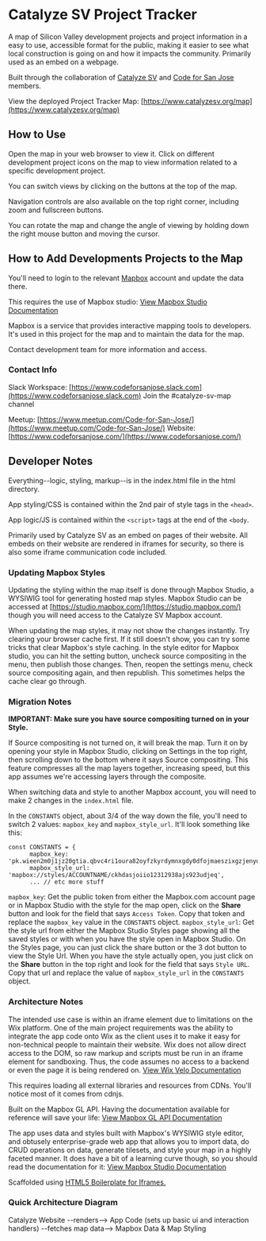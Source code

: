 # Catalyze SV Project Tracker

A map of Silicon Valley development projects and project information in a easy to use, accessible format for the public, making it easier to see what local construction is going on and how it impacts the community. Primarily used as an embed on a webpage.

Built through the collaboration of [Catalyze SV](https://www.catalyzesv.org/) and [Code for San Jose](https://www.codeforsanjose.com/) members.

View the deployed Project Tracker Map: [https://www.catalyzesv.org/map](https://www.catalyzesv.org/map)

## How to Use

Open the map in your web browser to view it. Click on different development project icons on the map to view information related to a specific development project.

You can switch views by clicking on the buttons at the top of the map.

Navigation controls are also available on the top right corner, including zoom and fullscreen buttons.

You can rotate the map and change the angle of viewing by holding down the right mouse button and moving the cursor.

## How to Add Developments Projects to the Map

You'll need to login to the relevant [Mapbox](https://www.mapbox.com) account and update the data there.

This requires the use of Mapbox studio: [View Mapbox Studio Documentation](https://docs.mapbox.com/studio-manual/overview/)

Mapbox is a service that provides interactive mapping tools to developers. It's used in this project for the map and to maintain the data for the map.

Contact development team for more information and access.

### Contact Info

Slack Workspace: [https://www.codeforsanjose.slack.com](https://www.codeforsanjose.slack.com)
Join the #catalyze-sv-map channel

Meetup: [https://www.meetup.com/Code-for-San-Jose/](https://www.meetup.com/Code-for-San-Jose/)
Website: [https://www.codeforsanjose.com/](https://www.codeforsanjose.com/)

## Developer Notes

Everything--logic, styling, markup--is in the index.html file in the html directory.

App styling/CSS is contained within the 2nd pair of style tags in the `<head>`.

App logic/JS is contained within the `<script>` tags at the end of the `<body`.

Primarily used by Catalyze SV as an embed on pages of their website. All embeds on their website are rendered in iframes for security, so there is also some iframe communication code included.

### Updating Mapbox Styles

Updating the styling within the map itself is done through Mapbox Studio, a WYSIWIG tool for generating hosted map styles. Mapbox Studio can be accessed at [https://studio.mapbox.com/](https://studio.mapbox.com/) though you will need access to the Catalyze SV Mapbox account.

When updating the map styles, it may not show the changes instantly. Try clearing your browser cache first. If it still doesn't show, you can try some tricks that clear Mapbox's style caching. In the style editor for Mapbox studio, you can hit the setting button, uncheck source compositing in the menu, then publish those changes. Then, reopen the settings menu, check source compositing again, and then republish. This sometimes helps the cache clear go through.

### Migration Notes

**IMPORTANT: Make sure you have source compositing turned on in your Style.**

If Source compositing is not turned on, it will break the map. Turn it on by opening your style in Mapbox Studio, clicking on Settings in the top right, then scrolling down to the bottom where it says Source compositing. This feature compresses all the map layers together, increasing speed, but this app assumes we're accessing layers through the composite.

When switching data and style to another Mapbox account, you will need to make 2 changes in the `index.html` file.

In the `CONSTANTS` object, about 3/4 of the way down the file, you'll need to switch 2 values: `mapbox_key` and `mapbox_style_url`. It'll look something like this:

```
const CONSTANTS = {
      mapbox_key: 'pk.wieen2m0j1jz20gtia.qbvc4ri1oura82oyfzkyrdymnxgdy0dfojmaeszixgzjenyoymt5wm2iig6iejgn2eb2ixd',
      mapbox_style_url: 'mapbox://styles/ACCOUNTNAME/ckhdasjoiio12312938ajs923udjeq',
      ... // etc more stuff
```

`mapbox_key`: Get the public token from either the Mapbox.com account page or in Mapbox Studio with the style for the map open, click on the **Share** button and look for the field that says `Access Token`. Copy that token and replace the `mapbox_key` value in the `CONSTANTS` object.
`mapbox_style_url`: Get the style url from either the Mapbox Studio Styles page showing all the saved styles or with when you have the style open in Mapbox Studio. On the Styles page, you can just click the share button or the 3 dot button to view the Style Url. When you have the style actually open, you just click on the **Share** button in the top right and look for the field that says `Style URL`. Copy that url and replace the value of `mapbox_style_url` in the `CONSTANTS` object.

### Architecture Notes

The intended use case is within an iframe element due to limitations on the Wix platform. One of the main project requirements was the ability to integrate the app code onto Wix as the client uses it to make it easy for non-technical people to maintain their website. Wix does not allow direct access to the DOM, so raw markup and scripts must be run in an iframe element for sandboxing. Thus, the code assumes no access to a backend or even the page it is being rendered on.
[View Wix Velo Documentation](https://www.wix.com/velo/reference/api-overview)

This requires loading all external libraries and resources from CDNs. You'll notice most of it comes from cdnjs.

Built on the Mapbox GL API. Having the documentation available for reference will save your life: [View Mapbox GL API Documentation](https://docs.mapbox.com/mapbox-gl-js/api/)

The app uses data and styles built with Mapbox's WYSIWIG style editor, and obtusely enterprise-grade web app that allows you to import data, do CRUD operations on data, generate tilesets, and style your map in a highly faceted manner. It does have a bit of a learning curve though, so you should read the documentation for it: [View Mapbox Studio Documentation](https://docs.mapbox.com/studio-manual/overview/)

Scaffolded using [HTML5 Boilerplate for Iframes.](https://github.com/sunnymui/html5-boilerplate-for-iframes)

### Quick Architecture Diagram

Catalyze Website --renders--> App Code (sets up basic ui and interaction handlers) --fetches map data--> Mapbox Data & Map Styling

